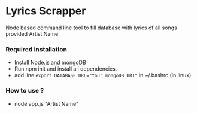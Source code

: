 # Lyrics Scrapper

Node based command line tool to fill database with lyrics of all songs provided Artist Name

### Required installation
- Install Node.js and mongoDB
- Run npm init and install all dependencies.
- add line ``` export DATABASE_URL="Your mongoDB URI" ``` in ~/.bashrc (In linux)

### How to use ?
- node app.js "Artist Name"
